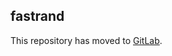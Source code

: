 fastrand
--------

This repository has moved to [GitLab](https://gitlab.com/NebulousLabs/fastrand).
